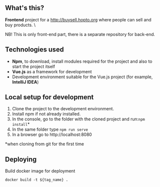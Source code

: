 ## What's this?
**Frontend** project for a http://buysell.hopto.org where people can sell and buy products. \

NB! This is only front-end part, there is a separate repository for back-end.

## Technologies used
- **Npm**, to download, install modules required for the project and also to start the project itself
- **Vue.js** as a framework for development
- Development environment suitable for the Vue.js project (for example, **IntelliJ IDEA**)

## Local setup for development
1. Clone the project to the development environment.
2. Install npm if not already installed.
3. In the console, go to the folder with the cloned project and run:```npm install```*
4. In the same folder type ```npm run serve```
5. In a browser go to http://localhost:8080

*when cloning from git for the first time

## Deploying
 Build docker image for deployment
 ```
 docker build -t ${tag_name} .
 ```
